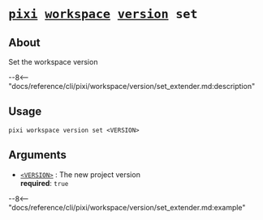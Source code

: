 <!--- This file is autogenerated. Do not edit manually! -->
# <code>[pixi](../../../pixi.md) [workspace](../../workspace.md) [version](../version.md) set</code>

## About
Set the workspace version

--8<-- "docs/reference/cli/pixi/workspace/version/set_extender.md:description"

## Usage
```
pixi workspace version set <VERSION>
```

## Arguments
- <a id="arg-<VERSION>" href="#arg-<VERSION>">`<VERSION>`</a>
:  The new project version
<br>**required**: `true`

--8<-- "docs/reference/cli/pixi/workspace/version/set_extender.md:example"
